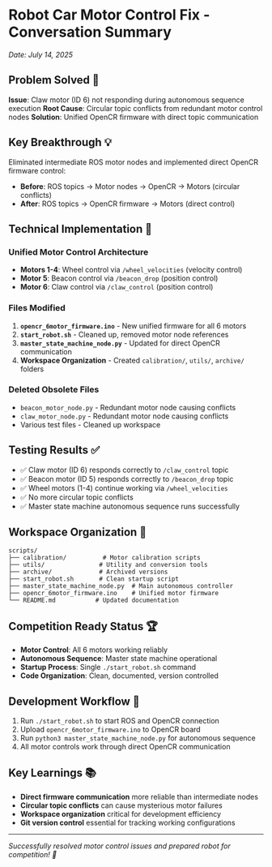 # Robot Car Motor Control Fix - Conversation Summary
*Date: July 14, 2025*

## Problem Solved 🎯
**Issue**: Claw motor (ID 6) not responding during autonomous sequence execution
**Root Cause**: Circular topic conflicts from redundant motor control nodes
**Solution**: Unified OpenCR firmware with direct topic communication

## Key Breakthrough 💡
Eliminated intermediate ROS motor nodes and implemented direct OpenCR firmware control:
- **Before**: ROS topics → Motor nodes → OpenCR → Motors (circular conflicts)
- **After**: ROS topics → OpenCR firmware → Motors (direct control)

## Technical Implementation 🔧

### Unified Motor Control Architecture
- **Motors 1-4**: Wheel control via `/wheel_velocities` (velocity control)
- **Motor 5**: Beacon control via `/beacon_drop` (position control)  
- **Motor 6**: Claw control via `/claw_control` (position control)

### Files Modified
1. **`opencr_6motor_firmware.ino`** - New unified firmware for all 6 motors
2. **`start_robot.sh`** - Cleaned up, removed motor node references
3. **`master_state_machine_node.py`** - Updated for direct OpenCR communication
4. **Workspace Organization** - Created `calibration/`, `utils/`, `archive/` folders

### Deleted Obsolete Files
- `beacon_motor_node.py` - Redundant motor node causing conflicts
- `claw_motor_node.py` - Redundant motor node causing conflicts
- Various test files - Cleaned up workspace

## Testing Results ✅
- ✅ Claw motor (ID 6) responds correctly to `/claw_control` topic
- ✅ Beacon motor (ID 5) responds correctly to `/beacon_drop` topic
- ✅ Wheel motors (1-4) continue working via `/wheel_velocities`
- ✅ No more circular topic conflicts
- ✅ Master state machine autonomous sequence runs successfully

## Workspace Organization 📁
```
scripts/
├── calibration/          # Motor calibration scripts
├── utils/               # Utility and conversion tools
├── archive/             # Archived versions
├── start_robot.sh       # Clean startup script
├── master_state_machine_node.py  # Main autonomous controller
├── opencr_6motor_firmware.ino    # Unified motor firmware
└── README.md           # Updated documentation
```

## Competition Ready Status 🏆
- **Motor Control**: All 6 motors working reliably
- **Autonomous Sequence**: Master state machine operational
- **Startup Process**: Single `./start_robot.sh` command
- **Code Organization**: Clean, documented, version controlled

## Development Workflow 🚀
1. Run `./start_robot.sh` to start ROS and OpenCR connection
2. Upload `opencr_6motor_firmware.ino` to OpenCR board
3. Run `python3 master_state_machine_node.py` for autonomous sequence
4. All motor controls work through direct OpenCR communication

## Key Learnings 📚
- **Direct firmware communication** more reliable than intermediate nodes
- **Circular topic conflicts** can cause mysterious motor failures
- **Workspace organization** critical for development efficiency
- **Git version control** essential for tracking working configurations

---
*Successfully resolved motor control issues and prepared robot for competition! 🎉*
